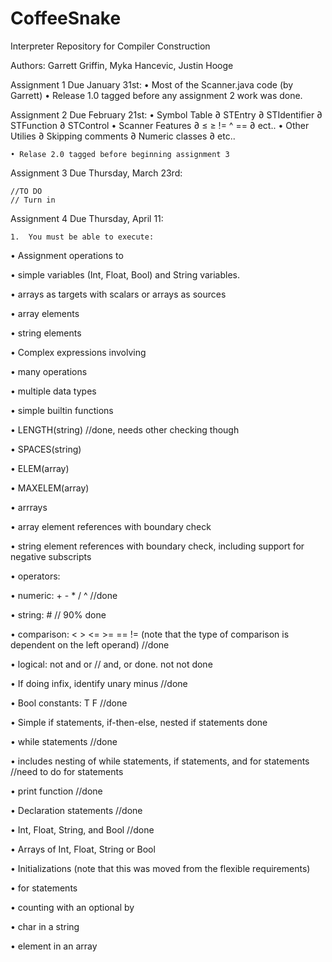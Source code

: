 # CoffeeSnake
Interpreter Repository for Compiler Construction 

Authors: Garrett Griffin, Myka Hancevic, Justin Hooge

Assignment 1 Due January 31st: 
    • Most of the Scanner.java code (by Garrett)
    • Release 1.0 tagged before any assignment 2 work was done.

Assignment 2 Due February 21st:
    • Symbol Table
        ∂ STEntry
        ∂ STIdentifier
        ∂ STFunction
        ∂ STControl
    • Scanner Features
        ∂ ≤ ≥ != ^ ==
        ∂ ect..
    • Other Utilies
        ∂ Skipping comments
        ∂ Numeric classes
        ∂ etc..

    • Relase 2.0 tagged before beginning assignment 3


Assignment 3 Due Thursday, March 23rd:
    

    //TO DO
    // Turn in
    
    
    
Assignment 4 Due Thursday, April 11:
    
    1.	You must be able to execute:

•	Assignment operations to 

•	simple variables (Int, Float, Bool) and String variables.

•	arrays as targets with scalars or arrays as sources

•	array elements

•	string elements

•	Complex expressions involving

•	many operations

•	multiple data types

•	simple builtin functions

•	LENGTH(string) //done, needs other checking though

•	SPACES(string)

•	ELEM(array)

•	MAXELEM(array)

•	arrrays

•	array element references with boundary check

•	string element references with boundary check, including support for negative subscripts

•	operators:

•	numeric: + - * / ^ //done

•	string:  # // 90% done

•	comparison: < > <= >= == != (note that the type of comparison is dependent on the left operand) //done

•	logical: not and or // and, or done. not not done

•	If doing infix, identify unary minus //done

•	Bool constants:  T F //done

•	Simple if statements, if-then-else, nested if statements done

•	while statements //done

•	includes nesting of while statements, if statements, and for statements //need to do for statements

•	print function //done

•	Declaration statements //done 

•	Int, Float, String, and Bool //done

•	Arrays of Int, Float, String or Bool

•	Initializations (note that this was moved from the flexible requirements)

•	for statements

•	counting with an optional by

•	char in a string

•	element in an array

